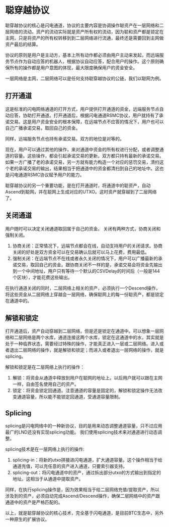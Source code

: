聪穿越协议
====

聪穿越协议的核心是闪电通道，协议的主要内容是协调操作聪资产在一层网络和二层网络的流动。资产的流动实际就是资产所有权的流动，因为聪和资产都是锁定在主网，只是将资产的所有权转移到到二层网络进行流通，最终还是需要回到主网做资产最后的结算。  

协议的原则是用户是主动方，基本上所有动作都必须由用户主动来发起，而远端服务节点作为自动应答的机器人，根据协议自动应答，配合用户的操作。这个原则确保所有的操作都是用户意图的体现，最大限度确保用户的资金安全。  

一层网络是主网，二层网络可以是任何支持聪穿越协议的公链，我们以聪网为例。  

打开通道
---
这是标准的闪电网络通道的打开方式，用户提供打开通道的资金，远端服务节点自动应答，协助打开通道。打开通道后，根据闪电通道RSMC协议，用户就持有了承诺交易。这是用户资金安全的根本保障，在远端节点不应答的情况下，用户也可以自己广播承诺交易，取回自己的资金。  

同样，远端服务节点也持有承诺交易。双方的地位是对等的。

现在，用户可以通过其他的操作，来对通道中资金的所有权进行分配，或者调整通道的容量。这些操作，都会引起承诺交易的更新。双方都只持有最新的承诺交易。如果一方广播了老的承诺交易，另一方就有能力构造一个对应的惩罚交易，清扫这个老的承诺交易的输出，结果相当于把通道中的资金都清扫到自己的地址中。这也是闪电通道RSMC协议赋予用户的能力。

聪穿越协议的另一个重要功能，是在打开通道时，将通道中的聪资产，自动Ascend到聪网，并在聪网上生成对应的UTXO。这时资产就穿越到了二层网络了。


关闭通道
---
用户随时可以决定关闭通道取回属于自己的资金。
关闭有两种方式，协商关闭和强制关闭。
1. 协商关闭：正常情况下，远端节点都会在线，自动支持用户的关闭请求。协商关闭的好处是双方资金可以在交易确认后就可以马上花费，费用最低。
2. 强制关闭：在远端节点不在线或者永久关闭的情况下，用户可以广播最新的承诺交易，取回自己的资金。跟协商关闭不一样的是，承诺交易会将资金先输出到一个中间地址，用户只有等待一个默认的CSVDelay的时间后（一般是144个区块），才能花费这些输出。

在执行通道关闭的同时，二层网络上相关的资产，必须执行一个Descend操作，将这些资金从二层网络上穿越会一层网络，确保聪网上的每一份聪资产，都是锁定在通道中的。 


解锁和锁定
---
打开通道后，资产自动穿越到二层网络，但是还是锁定在通道中。可以想象一层网络和二层网络是两个水库，通道连接这两个水库，锁定在这通道中的水，其实就是处于一种临界状态，需要经过特殊的操作，才能真正进入一层或二层网络。进入或者退出二层网络的操作，就是解锁和锁定；而进入或者退出一层网络的操作，就是splicing。

解锁和锁定是在二层网络上执行的操作：
1. 解锁：将资金从通道中释放到用户在聪网的地址上。以后用户就可以跟在主网一样，自由签名使用自己的资产。
2. 锁定：将资金锁定回通道。注意通道的容量是固定的，解锁和锁定操作无法改变通道容量，所以能不能锁定回通道，受通道容量限制。


Splicing
---
splicing是闪电网络中的一种新协议，目的是用来动态调整通道容量，只不过应用最广的LND还没有实现splicing功能。
我们使用splicing技术来对通道进行动态调整。

splicing技术是在一层网络上执行的操作:
1. splicing-in：将新的utxo拼接进闪电通道，扩大通道容量。这个操作相当于给通道充值，可以充任意的资产进入通道，只要索引器支持。
2. splicing-out：将闪电通道中的资产，通过拆出部分utxo的方式输出到指定的地址。这相当于从通道中提取资产。

同样，在执行splicing操作是，因为效果相当于给二层网络充值/提取资产，所以涉及到的资产，必须自动完成Ascend/Descend操作，确保二层网络中的资产跟通道中的资产是严格匹配的。


以上，就是聪穿越协议的核心技术，完全基于闪电通道，是目前BTC生态中，另外一种原生的扩展协议。
